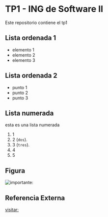 # TP1 - ING de Software II

Este repositorio contiene el tp1

## Lista ordenada 1

* elemento 1
* elemento 2
* elemento 3

## Lista ordenada 2

- punto 1
- punto 2
- punto 3

## Lista numerada

esta es una lista numerada

1. 1
2. 2 (`dos`).
3. 3 (`tres`).
4. 4
5. 5

## Figura

![importante:](C:\Users\yunoa\OneDrive\Escritorio\Other\Loki.png)

## Referencia Externa

[visitar:](https://www.southpark.lat/)
